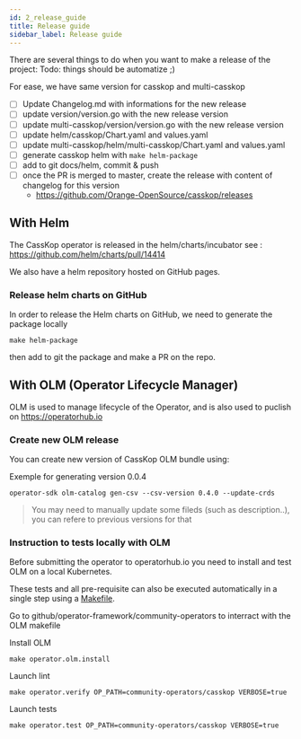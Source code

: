 ```yaml
---
id: 2_release_guide
title: Release guide
sidebar_label: Release guide
---
```


There are several things to do when you want to make a release of the project:
Todo: things should be automatize ;)

For ease, we have same version for casskop and multi-casskop
- [ ] Update Changelog.md with informations for the new release
- [ ] update version/version.go with the new release version
- [ ] update multi-casskop/version/version.go with the new release version
- [ ] update helm/casskop/Chart.yaml and values.yaml
- [ ] update multi-casskop/helm/multi-casskop/Chart.yaml and values.yaml
- [ ] generate casskop helm with `make helm-package`
- [ ] add to git docs/helm, commit & push
- [ ] once the PR is merged to master, create the release with content of changelog for this version
    - https://github.com/Orange-OpenSource/casskop/releases

## With Helm

The CassKop operator is released in the helm/charts/incubator see : https://github.com/helm/charts/pull/14414

We also have a helm repository hosted on GitHub pages.

### Release helm charts on GitHub

In order to release the Helm charts on GitHub, we need to generate the package locally
```
make helm-package
```

then add to git the package and make a PR on the repo.


## With OLM (Operator Lifecycle Manager)

OLM is used to manage lifecycle of the Operator, and is also used to puclish on https://operatorhub.io

### Create new OLM release

You can create new version of CassKop OLM bundle using:

Exemple for generating version 0.0.4
```
operator-sdk olm-catalog gen-csv --csv-version 0.4.0 --update-crds
```

> You may need to manually update some fileds (such as description..), you can refere to previous versions for that

### Instruction to tests locally with OLM

Before submitting the operator to operatorhub.io you need to install and test OLM on a local Kubernetes.

These tests and all pre-requisite can also be executed automatically in a single step using a
[Makefile](https://github.com/operator-framework/community-operators/blob/master/docs/using-scripts.md).

Go to github/operator-framework/community-operators to interract with the OLM makefile

Install OLM
```
make operator.olm.install
```

Launch lint
```
make operator.verify OP_PATH=community-operators/casskop VERBOSE=true
```

Launch tests
```
make operator.test OP_PATH=community-operators/casskop VERBOSE=true
```